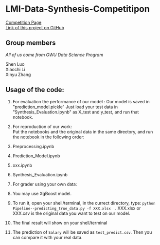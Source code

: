 # LMI-Data-Synthesis-Competitipon
[Competition Page](https://www.ncsi.com/event/dcdatacon/hackathon/)  
[Link of this project on GitHub](https://github.com/XC-Li/LMI-Data-Synthesis-Competition)  
## Group members
*All of us come from GWU Data Science Program*  

Shen Luo  
Xiaochi Li  
Xinyu Zhang  


## Usage of the code:

1. For evaluation the performance of our model : 
 Our model is saved in "prediction_model.pickle"
 Just load your test data in "Synthesis_Evaluation.ipynb" as X_test and y_test, and run that notebook.
 
2. For reproduction of our work:  
 Put the notebooks and the original data in the same directory, and run the notebook in the following order:
 
  1. Preprocessing.ipynb
  2. Prediction_Model.ipynb
  3. xxx.ipynb
  4. Synthesis_Evaluation.ipynb
 
3. For grader using your own data:
  1. You may use XgBoost model.
  2. To run it, open your shell/terminal, in the currect directory, type: `python Pipeline--predicting_true_data.py -f XXX.xlsx 
`. XXX.xlsx or XXX.csv is the original data you want to test on our model. 
  3. The final result will show on your shell/terminal
  4. The prediction of `Salary` will be saved as `test_predict.csv`. Then you can compare it with your real data. 

